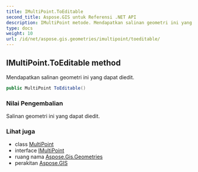 ```yaml
---
title: IMultiPoint.ToEditable
second_title: Aspose.GIS untuk Referensi .NET API
description: IMultiPoint metode. Mendapatkan salinan geometri ini yang dapat diedit.
type: docs
weight: 10
url: /id/net/aspose.gis.geometries/imultipoint/toeditable/
---
```

## IMultiPoint.ToEditable method

Mendapatkan salinan geometri ini yang dapat diedit.

```csharp
public MultiPoint ToEditable()
```

### Nilai Pengembalian

Salinan geometri ini yang dapat diedit.

### Lihat juga

* class [MultiPoint](../../multipoint/)
* interface [IMultiPoint](../)
* ruang nama [Aspose.Gis.Geometries](../../imultipoint/)
* perakitan [Aspose.GIS](../../../)


